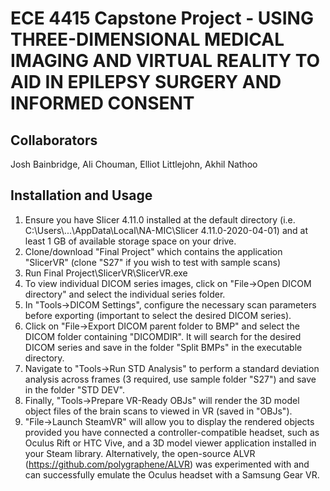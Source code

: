 # ECE 4415 Capstone Project - USING THREE-DIMENSIONAL MEDICAL IMAGING AND VIRTUAL REALITY TO AID IN EPILEPSY SURGERY AND INFORMED CONSENT

## Collaborators
Josh Bainbridge, Ali Chouman, Elliot Littlejohn, Akhil Nathoo

## Installation and Usage
1. Ensure you have Slicer 4.11.0 installed at the default directory (i.e. C:\Users\\...\AppData\Local\NA-MIC\Slicer 4.11.0-2020-04-01) and at least 1 GB of available storage space on your drive.
2. Clone/download "Final Project" which contains the application "SlicerVR" (clone "S27" if you wish to test with sample scans)
3. Run Final Project\SlicerVR\SlicerVR.exe
4. To view individual DICOM series images, click on "File->Open DICOM directory" and select the individual series folder.
5. In "Tools->DICOM Settings", configure the necessary scan parameters before exporting (important to select the desired DICOM series).
6. Click on "File->Export DICOM parent folder to BMP" and select the DICOM folder containing "DICOMDIR". It will search for the desired DICOM series and save in the folder "Split BMPs" in the executable directory.
7. Navigate to "Tools->Run STD Analysis" to perform a standard deviation analysis across frames (3 required, use sample folder "S27") and save in the folder "STD DEV".
8. Finally, "Tools->Prepare VR-Ready OBJs" will render the 3D model object files of the brain scans to viewed in VR (saved in "OBJs").
9. "File->Launch SteamVR" will allow you to display the rendered objects provided you have connected a controller-compatible headset, such as Oculus Rift or HTC Vive, and a 3D model viewer application installed in your Steam library. Alternatively, the open-source ALVR (https://github.com/polygraphene/ALVR) was experimented with and can successfully emulate the Oculus headset with a Samsung Gear VR.
